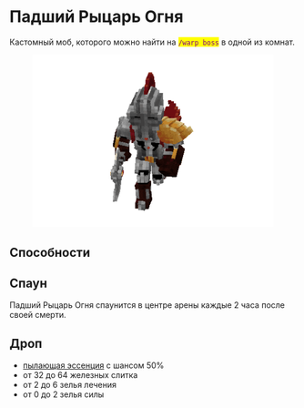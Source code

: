 # Падший Рыцарь Огня

Кастомный моб, которого можно найти на <mark style="color:purple;">`/warp boss`</mark> в одной из комнат.

<figure><img src="../../../.gitbook/assets/fallenravager.gif" alt=""><figcaption></figcaption></figure>

## Способности

## Спаун

Падший Рыцарь Огня спаунится в центре арены каждые 2 часа после своей смерти.

## Дроп

* [пылающая эссенция](../../essencii/pylayushaya-essenciya.md) с шансом 50%
* от 32 до 64 железных слитка
* от 2 до 6 зелья лечения
* от 0 до 2 зелья силы

